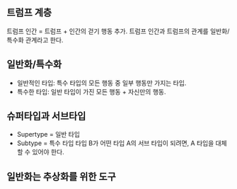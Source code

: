 ## 트럼프 계층
트럼프 인간 = 트럼프 + 인간의 걷기 행동 추가.
트럼프 인간과 트럼프의 관계를 일반화/특수화 관계라고 한다.

## 일반화/특수화
- 일반적인 타입: 특수 타입의 모든 행동 중 일부 행동만 가지는 타입.
- 특수한 타입: 일반 타입이 가진 모든 행동 + 자신만의 행동.

## 슈퍼타입과 서브타입
- Supertype = 일반 타입
- Subtype = 특수 타입
타입 B가 어떤 타입 A의 서브 타입이 되려면, A 타입을 대체할 수 있어야 한다.

## 일반화는 추상화를 위한 도구
